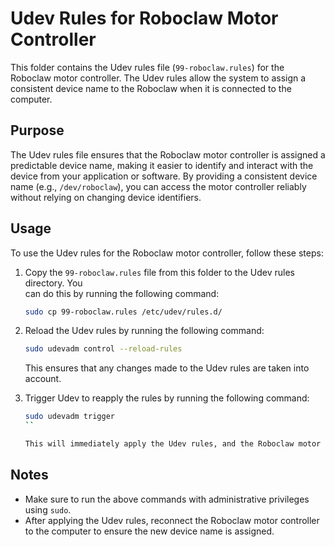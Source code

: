 # Udev Rules for Roboclaw Motor Controller

This folder contains the Udev rules file (`99-roboclaw.rules`) for the Roboclaw motor controller. The Udev rules allow the system to assign a consistent device name to the Roboclaw when it is connected to the computer.

## Purpose

The Udev rules file ensures that the Roboclaw motor controller is assigned a predictable device name, making it easier to identify and interact with the device from your application or software. By providing a consistent device name (e.g., `/dev/roboclaw`), you can access the motor controller reliably without relying on changing device identifiers.

## Usage

To use the Udev rules for the Roboclaw motor controller, follow these steps:

1. Copy the `99-roboclaw.rules` file from this folder to the Udev rules directory. You   
   can do this by running the following command:

   ```bash
   sudo cp 99-roboclaw.rules /etc/udev/rules.d/
   ```

2. Reload the Udev rules by running the following command:

   ```bash
   sudo udevadm control --reload-rules
   ```
   
   This ensures that any changes made to the Udev rules are taken into account.

3. Trigger Udev to reapply the rules by running the following command:

   ```bash
   sudo udevadm trigger
   ``

   This will immediately apply the Udev rules, and the Roboclaw motor controller should now be accessible with the assigned device name.

## Notes

- Make sure to run the above commands with administrative privileges using `sudo`.
- After applying the Udev rules, reconnect the Roboclaw motor controller to the computer to ensure the new device name is assigned.


